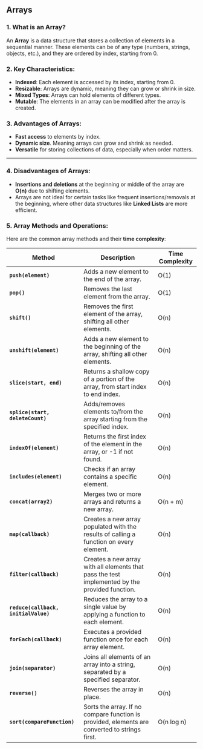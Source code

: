 ## Arrays

### 1. **What is an Array?**
An **Array** is a data structure that stores a collection of elements in a sequential manner. These elements can be of any type (numbers, strings, objects, etc.), and they are ordered by index, starting from 0.

### 2. **Key Characteristics:**
- **Indexed**: Each element is accessed by its index, starting from 0.
- **Resizable**: Arrays are dynamic, meaning they can grow or shrink in size.
- **Mixed Types**: Arrays can hold elements of different types.
- **Mutable**: The elements in an array can be modified after the array is created.


### 3. **Advantages of Arrays**:
- **Fast access** to elements by index.
- **Dynamic size**. Meaning arrays can grow and shrink as needed.
- **Versatile** for storing collections of data, especially when order matters.

---

### 4. **Disadvantages of Arrays**:
- **Insertions and deletions** at the beginning or middle of the array are **O(n)** due to shifting elements.
- Arrays are not ideal for certain tasks like frequent insertions/removals at the beginning, where other data structures like **Linked Lists** are more efficient.

### 5. **Array Methods and Operations**:

Here are the common array methods and their **time complexity**:

| Method                     | Description                                                                                     | Time Complexity |
|-----------------------------|-------------------------------------------------------------------------------------------------|-----------------|
| **`push(element)`**          | Adds a new element to the end of the array.                                                     | O(1)            |
| **`pop()`**                  | Removes the last element from the array.                                                        | O(1)            |
| **`shift()`**                | Removes the first element of the array, shifting all other elements.                            | O(n)            |
| **`unshift(element)`**       | Adds a new element to the beginning of the array, shifting all other elements.                  | O(n)            |
| **`slice(start, end)`**      | Returns a shallow copy of a portion of the array, from start index to end index.                | O(n)            |
| **`splice(start, deleteCount)`** | Adds/removes elements to/from the array starting from the specified index.                  | O(n)            |
| **`indexOf(element)`**       | Returns the first index of the element in the array, or -1 if not found.                        | O(n)            |
| **`includes(element)`**      | Checks if an array contains a specific element.                                                 | O(n)            |
| **`concat(array2)`**         | Merges two or more arrays and returns a new array.                           | O(n + m)        |
| **`map(callback)`**          | Creates a new array populated with the results of calling a function on every element.          | O(n)            |
| **`filter(callback)`**       | Creates a new array with all elements that pass the test implemented by the provided function.  | O(n)            |
| **`reduce(callback, initialValue)`** | Reduces the array to a single value by applying a function to each element.             | O(n)            |
| **`forEach(callback)`**      | Executes a provided function once for each array element.                                       | O(n)            |
| **`join(separator)`**        | Joins all elements of an array into a string, separated by a specified separator.               | O(n)            |
| **`reverse()`**              | Reverses the array in place.                                                                    | O(n)            |
| **`sort(compareFunction)`**  | Sorts the array. If no compare function is provided, elements are converted to strings first.   | O(n log n)      |
